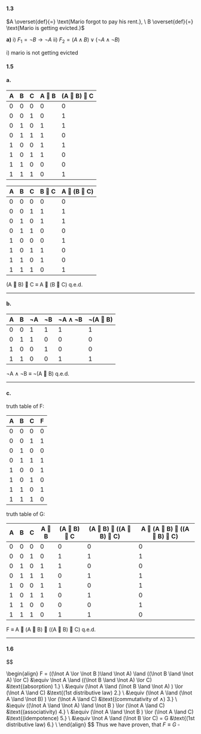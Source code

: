

#### 1.3
$A \overset{def}{=} \text{Mario forgot to pay his rent.}, \ B \overset{def}{=} \text{Mario is getting evicted.}$

**a)**
i) $F_1 = \lnot B \rightarrow \lnot A$
ii) $F_2 = (A \land B)\lor (\lnot A \land \lnot B)$

i) mario is not getting evicted 



#### 1.5
#### a.
|  A 	|  B 	|   C	| A  B  	|  (A  B)  C 	|
|---	|---	|---	|---	|---	|
|   0 	|   0	|   0	|   0	|   0	|
|   0	|   0	|   1	|   0	|   1	|
|   0	|   1	|   0	|   1	|   1	|
|   0	|   1	|   1	|   1	|   0	|
|   1	|   0	|   0	|   1	|   1	|
|   1	|   0	|   1	|   1	|   0	|
|   1	|   1	|   0	|   0	|   0	|
|   1 	|   1	|   1 	|   0	|   1	|

|  A 	|  B 	|   C	| B  C  	|  A  (B  C) 	|
|---	|---	|---	|---	|---	|
|   0 	|   0	|   0	|   0	|   0	|
|   0	|   0	|   1	|   1	|   1	|
|   0	|   1	|   0	|   1	|   1	|
|   0	|   1	|   1	|   0	|   0	|
|   1	|   0	|   0	|   0	|   1	|
|   1	|   0	|   1	|   1	|   0	|
|   1	|   1	|   0	|   1	|   0	|
|   1 	|   1	|   1 	|   0	|   1	|

(A  B)  C $\equiv$ A  (B  C)
q.e.d.  
***


#### b.
| A | B | $\neg$A | $\neg$B | $\neg$A $\wedge$ $\neg$B | $\neg$(A  B) |
|---|---|---|---|--------------------------|---------------|
| 0 | 0 | 1 | 1 | 1 | 1 |
| 0 | 1 | 1 | 0 | 0 | 0 |
| 1 | 0 | 0 | 1 | 0 | 0 |
| 1 | 1 | 0 | 0 | 1 | 1 |

$\neg$A $\wedge$ $\neg$B $\equiv$ $\neg$(A  B)
q.e.d.  
***


#### c.
truth table of F:

| A | B | C | F |
|---|---|---|---|
| 0 | 0 | 0 | 0 |
| 0 | 0 | 1 | 1 |
| 0 | 1 | 0 | 0 |
| 0 | 1 | 1 | 1 |
| 1 | 0 | 0 | 1 |
| 1 | 0 | 1 | 0 |
| 1 | 1 | 0 | 1 |
| 1 | 1 | 1 | 0 |


truth table of G:

| A | B | C | A  B | (A  B)  C | (A  B)  ((A  B)  C) | A  (A  B)  ((A  B)  C) |
|---|---|---|-------|-------------|-------------------------|-----------------------------|
| 0 | 0 | 0 | 0     | 0           | 0                       | 0                           |
| 0 | 0 | 1 | 0     | 1           | 1                       | 1                           |
| 0 | 1 | 0 | 1     | 1           | 0                       | 0                           |
| 0 | 1 | 1 | 1     | 0           | 1                       | 1                           |
| 1 | 0 | 0 | 1     | 1           | 0                       | 1                           |
| 1 | 0 | 1 | 1     | 0           | 1                       | 0                           |
| 1 | 1 | 0 | 0     | 0           | 0                       | 1                           |
| 1 | 1 | 1 | 0     | 1           | 1                       | 0                           |

F $\equiv$ A  (A  B)  ((A  B)  C)
q.e.d.  
***




#### 1.6
$$

\begin{align}
F = ((\lnot A \lor \lnot B )\land \lnot A) \land ((\lnot B \land \lnot A) \lor C)
&\equiv \lnot A \land ((\lnot B \land \lnot A) \lor C) &\text{(absorption) 1.} \\
&\equiv (\lnot A \land (\lnot B \land \lnot A) ) \lor (\lnot A \land C) &\text{(1st distributive law) 2.} \\
&\equiv (\lnot A \land (\lnot A \land \lnot B) ) \lor (\lnot A \land C) &\text{(commutativity of $\land$) 3.} \\
&\equiv ((\lnot A \land \lnot A) \land \lnot B ) \lor (\lnot A \land C) &\text{(associativity) 4.} \\
&\equiv (\lnot A \land \lnot B ) \lor (\lnot A \land C) &\text{(idempotence) 5.} \\
&\equiv \lnot A \land (\lnot B  \lor C) = G &\text{(1st distributive law) 6.} \\
\end{align}
$$
Thus we have proven, that $F \equiv G$
$\square$
